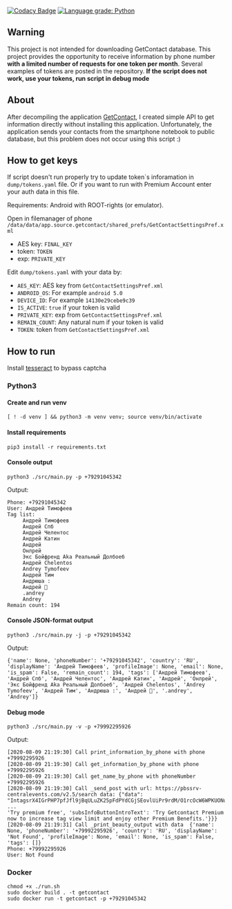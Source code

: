 [![Codacy Badge](https://api.codacy.com/project/badge/Grade/433da7bd8f1f4eddaf339aeb30989e18)](https://app.codacy.com/manual/kovinevmv/getcontact?utm_source=github.com&utm_medium=referral&utm_content=kovinevmv/getcontact&utm_campaign=Badge_Grade_Dashboard)
[![Language grade: Python](https://img.shields.io/lgtm/grade/python/g/kovinevmv/getcontact.svg?logo=lgtm&logoWidth=18)](https://lgtm.com/projects/g/kovinevmv/getcontact/context:python)

## Warning 

This project is not intended for downloading GetContact database. This project provides the opportunity to receive information by phone number **with a limited number of requests for one token per month**. Several examples of tokens are posted in the repository.
**If the script does not work, use your tokens, run script in debug mode**

## About

After decompiling the application [GetContact](https://www.getcontact.com/ru/), I created simple API to get information directly without installing this application. Unfortunately, the application sends your contacts from the smartphone notebook to public database, but this problem does not occur using this script :)

## How to get keys

If script doesn't run properly try to update token\`s inforamation in `dump/tokens.yaml` file. Or if you want to run with Premium Account enter your auth data in this file. 

Requirements: Android with ROOT-rights (or emulator).

Open in filemanager of phone ` /data/data/app.source.getcontact/shared_prefs/GetContactSettingsPref.xml` 

  * AES key: `FINAL_KEY`
  * token: `TOKEN`
  * exp: `PRIVATE_KEY`

Edit `dump/tokens.yaml` with your data by:
  * `AES_KEY`: AES key from `GetContactSettingsPref.xml` 
  * `ANDROID_OS`: For example `android 5.0`
  * `DEVICE_ID`: For example `14130e29cebe9c39`
  * `IS_ACTIVE`: `true` if your token is valid
  * `PRIVATE_KEY`: exp from `GetContactSettingsPref.xml`
  * `REMAIN_COUNT`: Any natural num if your token is valid
  * `TOKEN`: token from `GetContactSettingsPref.xml`

## How to run 

Install [tesseract](https://github.com/tesseract-ocr/tesseract/wiki) to bypass captcha

### Python3

#### Create and run venv
```shell script
[ ! -d venv ] && python3 -m venv venv; source venv/bin/activate
```

#### Install requirements
```shell script
pip3 install -r requirements.txt
```

#### Console output
```shell script
python3 ./src/main.py -p +79291045342
```
Output:
```
Phone: +79291045342
User: Андрей Тимофеев
Tag list: 
	 Андрей Тимофеев
	 Андрей Спб
	 Андрей Челентос
	 Андрей Катин
	 Андрей
	 Онлрей
	 Экс Бойфренд Aka Реальный Долбоеб
	 Андрей Chelentos
	 Andrey Tymofeev
	 Андрей Тим
	 Андрюша :
	 Андрей 💑
	 .andrey
	 Andrey
Remain count: 194
```

#### Console JSON-format output 
```shell script
python3 ./src/main.py -j -p +79291045342
```
Output:
```json5
{'name': None, 'phoneNumber': '+79291045342', 'country': 'RU', 'displayName': 'Андрей Тимофеев', 'profileImage': None, 'email': None, 'is_spam': False, 'remain_count': 194, 'tags': ['Андрей Тимофеев', 'Андрей Спб', 'Андрей Челентос', 'Андрей Катин', 'Андрей', 'Онлрей', 'Экс Бойфренд Aka Реальный Долбоеб', 'Андрей Chelentos', 'Andrey Tymofeev', 'Андрей Тим', 'Андрюша :', 'Андрей 💑', '.andrey', 'Andrey']}
```

#### Debug mode
```shell script
python3 ./src/main.py -v -p +79992295926
```
Output:
```
[2020-08-09 21:19:30] Call print_information_by_phone with phone  +79992295926
[2020-08-09 21:19:30] Call get_information_by_phone with phone  +79992295926
[2020-08-09 21:19:30] Call get_name_by_phone with phoneNumber  +79992295926
[2020-08-09 21:19:30] Call _send_post with url: https://pbssrv-centralevents.com/v2.5/search data: {"data": "IntagsrX4IGrPHP7pfJfl9jBqULuZK25pFdPYdCGjSEovlUiPr9rdM/O1rcOcW6WPKUONujPcQKWBlEVzv5R6sFelyff9c5su48kI6fqBZpjVGohthrvzOKtuCC0Tne9N1v30b0PL4HKQrmWPlik8kGCSqajsivlJ01a+e9ELkXk/AjaHrm9cZVxyCfZpx4D"}
...
'Try premium free', 'subsInfoButtonIntroText': 'Try Getcontact Premium now to increase tag view limit and enjoy other Premium Benefits.'}}}
[2020-08-09 21:19:31] Call _print_beauty_output with data  {'name': None, 'phoneNumber': '+79992295926', 'country': 'RU', 'displayName': 'Not Found', 'profileImage': None, 'email': None, 'is_spam': False, 'tags': []}
Phone: +79992295926
User: Not Found
```



### Docker
```shell script
chmod +x ./run.sh
sudo docker build . -t getcontact
sudo docker run -t getcontact -p +79291045342
```
